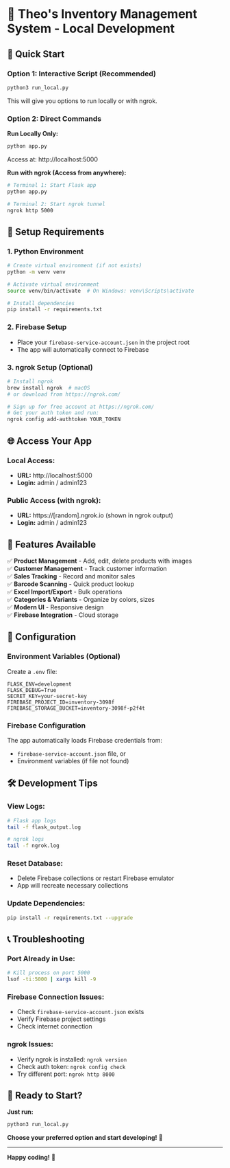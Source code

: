 # 🏪 Theo's Inventory Management System - Local Development

## 🚀 **Quick Start**

### **Option 1: Interactive Script (Recommended)**
```bash
python3 run_local.py
```
This will give you options to run locally or with ngrok.

### **Option 2: Direct Commands**

**Run Locally Only:**
```bash
python app.py
```
Access at: http://localhost:5000

**Run with ngrok (Access from anywhere):**
```bash
# Terminal 1: Start Flask app
python app.py

# Terminal 2: Start ngrok tunnel
ngrok http 5000
```

## 🔧 **Setup Requirements**

### **1. Python Environment**
```bash
# Create virtual environment (if not exists)
python -m venv venv

# Activate virtual environment
source venv/bin/activate  # On Windows: venv\Scripts\activate

# Install dependencies
pip install -r requirements.txt
```

### **2. Firebase Setup**
- Place your `firebase-service-account.json` in the project root
- The app will automatically connect to Firebase

### **3. ngrok Setup (Optional)**
```bash
# Install ngrok
brew install ngrok  # macOS
# or download from https://ngrok.com/

# Sign up for free account at https://ngrok.com/
# Get your auth token and run:
ngrok config add-authtoken YOUR_TOKEN
```

## 🌐 **Access Your App**

### **Local Access:**
- **URL:** http://localhost:5000
- **Login:** admin / admin123

### **Public Access (with ngrok):**
- **URL:** https://[random].ngrok.io (shown in ngrok output)
- **Login:** admin / admin123

## 📱 **Features Available**

✅ **Product Management** - Add, edit, delete products with images  
✅ **Customer Management** - Track customer information  
✅ **Sales Tracking** - Record and monitor sales  
✅ **Barcode Scanning** - Quick product lookup  
✅ **Excel Import/Export** - Bulk operations  
✅ **Categories & Variants** - Organize by colors, sizes  
✅ **Modern UI** - Responsive design  
✅ **Firebase Integration** - Cloud storage  

## 🔧 **Configuration**

### **Environment Variables (Optional)**
Create a `.env` file:
```env
FLASK_ENV=development
FLASK_DEBUG=True
SECRET_KEY=your-secret-key
FIREBASE_PROJECT_ID=inventory-3098f
FIREBASE_STORAGE_BUCKET=inventory-3098f-p2f4t
```

### **Firebase Configuration**
The app automatically loads Firebase credentials from:
- `firebase-service-account.json` file, or
- Environment variables (if file not found)

## 🛠️ **Development Tips**

### **View Logs:**
```bash
# Flask app logs
tail -f flask_output.log

# ngrok logs
tail -f ngrok.log
```

### **Reset Database:**
- Delete Firebase collections or restart Firebase emulator
- App will recreate necessary collections

### **Update Dependencies:**
```bash
pip install -r requirements.txt --upgrade
```

## 📞 **Troubleshooting**

### **Port Already in Use:**
```bash
# Kill process on port 5000
lsof -ti:5000 | xargs kill -9
```

### **Firebase Connection Issues:**
- Check `firebase-service-account.json` exists
- Verify Firebase project settings
- Check internet connection

### **ngrok Issues:**
- Verify ngrok is installed: `ngrok version`
- Check auth token: `ngrok config check`
- Try different port: `ngrok http 8000`

## 🎯 **Ready to Start?**

**Just run:**
```bash
python3 run_local.py
```

**Choose your preferred option and start developing!** 🚀

---

**Happy coding!** 🎉
